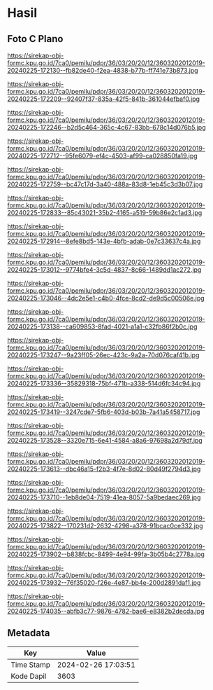# Hasil

## Foto C Plano

https://sirekap-obj-formc.kpu.go.id/7ca0/pemilu/pdpr/36/03/20/20/12/3603202012019-20240225-172130--fb82de40-f2ea-4838-b77b-ff741e73b873.jpg

https://sirekap-obj-formc.kpu.go.id/7ca0/pemilu/pdpr/36/03/20/20/12/3603202012019-20240225-172209--92407f37-835a-42f5-841b-361044efbaf0.jpg

https://sirekap-obj-formc.kpu.go.id/7ca0/pemilu/pdpr/36/03/20/20/12/3603202012019-20240225-172246--b2d5c464-365c-4c67-83bb-678c14d076b5.jpg

https://sirekap-obj-formc.kpu.go.id/7ca0/pemilu/pdpr/36/03/20/20/12/3603202012019-20240225-172712--95fe6079-ef4c-4503-af99-ca028850fa19.jpg

https://sirekap-obj-formc.kpu.go.id/7ca0/pemilu/pdpr/36/03/20/20/12/3603202012019-20240225-172759--bc47c17d-3a40-488a-83d8-1eb45c3d3b07.jpg

https://sirekap-obj-formc.kpu.go.id/7ca0/pemilu/pdpr/36/03/20/20/12/3603202012019-20240225-172833--85c43021-35b2-4165-a519-59b86e2c1ad3.jpg

https://sirekap-obj-formc.kpu.go.id/7ca0/pemilu/pdpr/36/03/20/20/12/3603202012019-20240225-172914--8efe8bd5-143e-4bfb-adab-0e7c33637c4a.jpg

https://sirekap-obj-formc.kpu.go.id/7ca0/pemilu/pdpr/36/03/20/20/12/3603202012019-20240225-173012--9774bfe4-3c5d-4837-8c66-1489dd1ac272.jpg

https://sirekap-obj-formc.kpu.go.id/7ca0/pemilu/pdpr/36/03/20/20/12/3603202012019-20240225-173046--4dc2e5e1-c4b0-4fce-8cd2-de9d5c00506e.jpg

https://sirekap-obj-formc.kpu.go.id/7ca0/pemilu/pdpr/36/03/20/20/12/3603202012019-20240225-173138--ca609853-8fad-4021-a1a1-c32fb86f2b0c.jpg

https://sirekap-obj-formc.kpu.go.id/7ca0/pemilu/pdpr/36/03/20/20/12/3603202012019-20240225-173247--9a23ff05-26ec-423c-9a2a-70d076caf41b.jpg

https://sirekap-obj-formc.kpu.go.id/7ca0/pemilu/pdpr/36/03/20/20/12/3603202012019-20240225-173336--35829318-75bf-471b-a338-514d6fc34c94.jpg

https://sirekap-obj-formc.kpu.go.id/7ca0/pemilu/pdpr/36/03/20/20/12/3603202012019-20240225-173419--3247cde7-5fb6-403d-b03b-7a41a5458717.jpg

https://sirekap-obj-formc.kpu.go.id/7ca0/pemilu/pdpr/36/03/20/20/12/3603202012019-20240225-173528--3320e715-6e41-4584-a8a6-97698a2d79df.jpg

https://sirekap-obj-formc.kpu.go.id/7ca0/pemilu/pdpr/36/03/20/20/12/3603202012019-20240225-173613--dbc46a15-f2b3-4f7e-8d02-80d49f2794d3.jpg

https://sirekap-obj-formc.kpu.go.id/7ca0/pemilu/pdpr/36/03/20/20/12/3603202012019-20240225-173710--1eb8de04-7519-41ea-8057-5a9bedaec269.jpg

https://sirekap-obj-formc.kpu.go.id/7ca0/pemilu/pdpr/36/03/20/20/12/3603202012019-20240225-173822--170231d2-2632-4298-a378-91bcac0ce332.jpg

https://sirekap-obj-formc.kpu.go.id/7ca0/pemilu/pdpr/36/03/20/20/12/3603202012019-20240225-173902--b838fcbc-8499-4e94-99fa-3b05b4c2778a.jpg

https://sirekap-obj-formc.kpu.go.id/7ca0/pemilu/pdpr/36/03/20/20/12/3603202012019-20240225-173932--76f35020-f26e-4e87-bb4e-200d2891daf1.jpg

https://sirekap-obj-formc.kpu.go.id/7ca0/pemilu/pdpr/36/03/20/20/12/3603202012019-20240225-174035--abfb3c77-9876-4782-bae6-e8382b2decda.jpg


## Metadata

| Key        | Value               |
| ---------- | ------------------- |
| Time Stamp | 2024-02-26 17:03:51 |
| Kode Dapil | 3603                |



